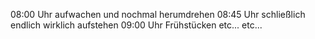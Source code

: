 08:00 Uhr aufwachen und nochmal herumdrehen
08:45 Uhr schließlich endlich wirklich aufstehen
09:00 Uhr Frühstücken
etc...
etc...